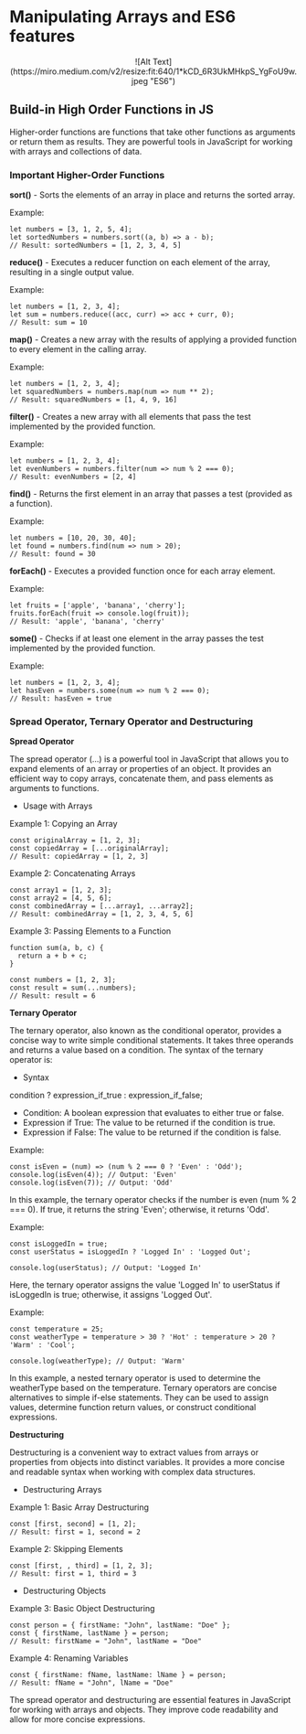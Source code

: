 # Manipulating Arrays and ES6 features

<p align="center">
![Alt Text](https://miro.medium.com/v2/resize:fit:640/1*kCD_6R3UkMHkpS_YgFoU9w.jpeg "ES6")
</p>

## Build-in High Order Functions in JS

Higher-order functions are functions that take other functions as arguments or return them as results. They are powerful tools in JavaScript for working with arrays and collections of data.

### Important Higher-Order Functions

**sort()** - Sorts the elements of an array in place and returns the sorted array.

Example:

```
let numbers = [3, 1, 2, 5, 4];
let sortedNumbers = numbers.sort((a, b) => a - b);
// Result: sortedNumbers = [1, 2, 3, 4, 5]
```

**reduce()** - Executes a reducer function on each element of the array, resulting in a single output value.

Example:

```
let numbers = [1, 2, 3, 4];
let sum = numbers.reduce((acc, curr) => acc + curr, 0);
// Result: sum = 10
```

**map()** - Creates a new array with the results of applying a provided function to every element in the calling array.

Example:

```
let numbers = [1, 2, 3, 4];
let squaredNumbers = numbers.map(num => num ** 2);
// Result: squaredNumbers = [1, 4, 9, 16]
```

**filter()** - Creates a new array with all elements that pass the test implemented by the provided function.

Example:

```
let numbers = [1, 2, 3, 4];
let evenNumbers = numbers.filter(num => num % 2 === 0);
// Result: evenNumbers = [2, 4]
```

**find()** - Returns the first element in an array that passes a test (provided as a function).

Example:

```
let numbers = [10, 20, 30, 40];
let found = numbers.find(num => num > 20);
// Result: found = 30
```

**forEach()** - Executes a provided function once for each array element.

Example:

```
let fruits = ['apple', 'banana', 'cherry'];
fruits.forEach(fruit => console.log(fruit));
// Result: 'apple', 'banana', 'cherry'
```

**some()** - Checks if at least one element in the array passes the test implemented by the provided function.

Example:

```
let numbers = [1, 2, 3, 4];
let hasEven = numbers.some(num => num % 2 === 0);
// Result: hasEven = true
```

### Spread Operator, Ternary Operator and Destructuring

**Spread Operator**

The spread operator (...) is a powerful tool in JavaScript that allows you to expand elements of an array or properties of an object. It provides an efficient way to copy arrays, concatenate them, and pass elements as arguments to functions.

- Usage with Arrays

Example 1: Copying an Array

```
const originalArray = [1, 2, 3];
const copiedArray = [...originalArray];
// Result: copiedArray = [1, 2, 3]
```

Example 2: Concatenating Arrays

```
const array1 = [1, 2, 3];
const array2 = [4, 5, 6];
const combinedArray = [...array1, ...array2];
// Result: combinedArray = [1, 2, 3, 4, 5, 6]
```

Example 3: Passing Elements to a Function

```
function sum(a, b, c) {
  return a + b + c;
}

const numbers = [1, 2, 3];
const result = sum(...numbers);
// Result: result = 6
```

**Ternary Operator**

The ternary operator, also known as the conditional operator, provides a concise way to write simple conditional statements. It takes three operands and returns a value based on a condition. The syntax of the ternary operator is:

- Syntax

condition ? expression_if_true : expression_if_false;

- Condition: A boolean expression that evaluates to either true or false.
- Expression if True: The value to be returned if the condition is true.
- Expression if False: The value to be returned if the condition is false.

Example:

```
const isEven = (num) => (num % 2 === 0 ? 'Even' : 'Odd');
console.log(isEven(4)); // Output: 'Even'
console.log(isEven(7)); // Output: 'Odd'
```

In this example, the ternary operator checks if the number is even (num % 2 === 0). If true, it returns the string 'Even'; otherwise, it returns 'Odd'.

Example:

```
const isLoggedIn = true;
const userStatus = isLoggedIn ? 'Logged In' : 'Logged Out';

console.log(userStatus); // Output: 'Logged In'
```

Here, the ternary operator assigns the value 'Logged In' to userStatus if isLoggedIn is true; otherwise, it assigns 'Logged Out'.

Example:

```
const temperature = 25;
const weatherType = temperature > 30 ? 'Hot' : temperature > 20 ? 'Warm' : 'Cool';

console.log(weatherType); // Output: 'Warm'
```

In this example, a nested ternary operator is used to determine the weatherType based on the temperature.
Ternary operators are concise alternatives to simple if-else statements. They can be used to assign values, determine function return values, or construct conditional expressions.

**Destructuring**

Destructuring is a convenient way to extract values from arrays or properties from objects into distinct variables. It provides a more concise and readable syntax when working with complex data structures.

- Destructuring Arrays

Example 1: Basic Array Destructuring

```
const [first, second] = [1, 2];
// Result: first = 1, second = 2
```

Example 2: Skipping Elements

```
const [first, , third] = [1, 2, 3];
// Result: first = 1, third = 3
```

- Destructuring Objects

Example 3: Basic Object Destructuring

```
const person = { firstName: "John", lastName: "Doe" };
const { firstName, lastName } = person;
// Result: firstName = "John", lastName = "Doe"
```

Example 4: Renaming Variables

```
const { firstName: fName, lastName: lName } = person;
// Result: fName = "John", lName = "Doe"
```

The spread operator and destructuring are essential features in JavaScript for working with arrays and objects. They improve code readability and allow for more concise expressions.

